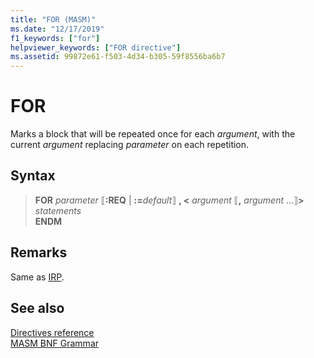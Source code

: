 ```yaml
---
title: "FOR (MASM)"
ms.date: "12/17/2019"
f1_keywords: ["for"]
helpviewer_keywords: ["FOR directive"]
ms.assetid: 99872e61-f503-4d34-b305-59f8556ba6b7
---
```

# FOR

Marks a block that will be repeated once for each *argument*, with the current *argument* replacing *parameter* on each repetition.

## Syntax

> **FOR** *parameter* ⟦**:REQ** | __:=__*default*⟧ **, \<** _argument_ ⟦__,__ *argument* ...⟧**>**\
> *statements*\
> **ENDM**

## Remarks

Same as [IRP](../../assembler/masm/irp.md).

## See also

[Directives reference](directives-reference.md)<br/>
[MASM BNF Grammar](masm-bnf-grammar.md)
